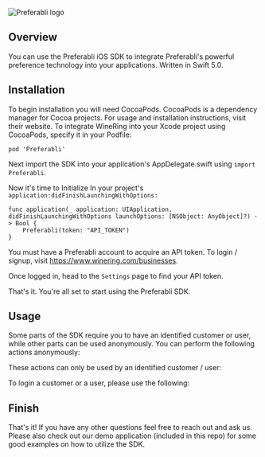![Preferabli logo](https://s3.amazonaws.com/winering-production/1ba338a299a0f489e9ceee6bc61bcac4)

## Overview

You can use the Preferabli iOS SDK to integrate Preferabli's powerful preference technology into your applications. Written in Swift 5.0.

## Installation

To begin installation you will need CocoaPods. CocoaPods is a dependency manager for Cocoa projects. For usage and installation instructions, visit their website. To integrate WineRing into your Xcode project using CocoaPods, specify it in your Podfile:

`pod 'Preferabli'`

Next import the SDK into your application's AppDelegate.swift using  `import Preferabli`.

Now it's time to Initialize In your project's `application:didFinishLaunchingWithOptions:` 

```
func application(_ application: UIApplication, didFinishLaunchingWithOptions launchOptions: [NSObject: AnyObject]?) -> Bool {
    Preferabli(token: "API_TOKEN")
}
```

You must have a Preferabli account to acquire an API token. To login / signup, visit https://www.winering.com/businesses. 

Once logged in, head to the `Settings` page to find your API token.

That's it. You're all set to start using the Preferabli SDK.

## Usage

Some parts of the SDK require you to have an identified customer or user, while other parts can be used anonymously. You can perform the following actions anonymously:




These actions can only be used by an identified customer / user:



To login a customer or a user, please use the following:




## Finish
That's it! If you have any other questions feel free to reach out and ask us. Please also check out our demo application (included in this repo) for some good examples on how to utilize the SDK.
